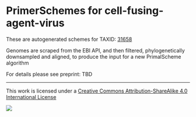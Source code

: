 # PrimerSchemes for cell-fusing-agent-virus

These are autogenerated schemes for TAXID: [31658](https://www.ncbi.nlm.nih.gov/Taxonomy/Browser/wwwtax.cgi?mode=Info&id=31658&lvl=3&lin=f&keep=1&srchmode=1&unlock)

Genomes are scraped from the EBI API, and then filtered, phylogenetically downsampled and aligned, to produce the input for a new PrimalScheme algorithm

For details please see preprint: TBD

------------------------------------------------------------------------

This work is licensed under a [Creative Commons Attribution-ShareAlike 4.0 International License](http://creativecommons.org/licenses/by-sa/4.0/) 

![](https://i.creativecommons.org/l/by-sa/4.0/88x31.png)